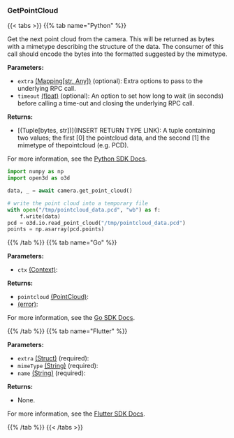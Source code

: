 ### GetPointCloud

{{< tabs >}}
{{% tab name="Python" %}}

Get the next point cloud from the camera. This will be returned as bytes with a mimetype describing the structure of the data. The consumer of this call should encode the bytes into the formatted suggested by the mimetype.

**Parameters:**

- `extra` [(Mapping[str, Any])](<INSERT PARAM TYPE LINK>) (optional): Extra options to pass to the underlying RPC call.
- `timeout` [(float)](<INSERT PARAM TYPE LINK>) (optional): An option to set how long to wait (in seconds) before calling a time-out and closing the underlying RPC call.

**Returns:**

- [(Tuple[bytes, str])](INSERT RETURN TYPE LINK):  A tuple containing two values; the first [0] the pointcloud data, and the second [1] the mimetype of thepointcloud (e.g. PCD).   

For more information, see the [Python SDK Docs](https://python.viam.dev/autoapi/viam/components/camera/client/index.html#viam.components.camera.client.CameraClient.get_point_cloud).

``` python {class="line-numbers linkable-line-numbers"}
import numpy as np
import open3d as o3d

data, _ = await camera.get_point_cloud()

# write the point cloud into a temporary file
with open("/tmp/pointcloud_data.pcd", "wb") as f:
    f.write(data)
pcd = o3d.io.read_point_cloud("/tmp/pointcloud_data.pcd")
points = np.asarray(pcd.points)
```

{{% /tab %}}
{{% tab name="Go" %}}

**Parameters:**

- `ctx` [(Context)](https://pkg.go.dev/context#Context):

**Returns:**

- `pointcloud` [(PointCloud)](https://pkg.go.dev/go.viam.com/rdk@v0.26.0/pointcloud#PointCloud):
- [(error)](https://pkg.go.dev/builtin#error):

For more information, see the [Go SDK Docs](https://pkg.go.dev/go.viam.com/rdk/components/camera#VideoSource).

{{% /tab %}}
{{% tab name="Flutter" %}}

**Parameters:**

- `extra` [(Struct)](<INSERT PARAM TYPE LINK>) (required):
- `mimeType` [(String)](https://api.flutter.dev/flutter/dart-core/String-class.html) (required):
- `name` [(String)](https://api.flutter.dev/flutter/dart-core/String-class.html) (required):

**Returns:**

- None.

For more information, see the [Flutter SDK Docs](https://flutter.viam.dev/viam_protos.component.camera/CameraServiceClient/getPointCloud.html).

{{% /tab %}}
{{< /tabs >}}
